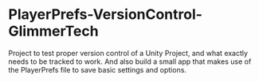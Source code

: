 # PlayerPrefs-VersionControl-GlimmerTech
Project to test proper version control of a Unity Project, and what exactly needs to be tracked to work.
And also build a small app that makes use of the PlayerPrefs file to save basic settings and options.
